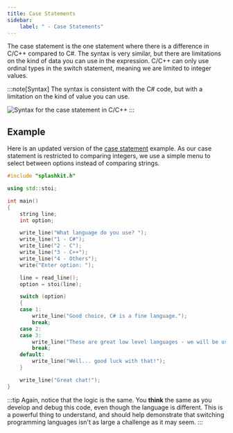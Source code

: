 ```yaml
---
title: Case Statements
sidebar:
    label: " - Case Statements"
---
```


The case statement is the one statement where there is a difference in C/C++ compared to C#. The syntax is very similar, but there are limitations on the kind of data you can use in the expression. C/C++ can only use ordinal types in the switch statement, meaning we are limited to integer values.

:::note[Syntax]
The syntax is consistent with the C# code, but with a limitation on the kind of value you can use.

![Syntax for the case statement in C/C++](./images/case-statement.png)
:::

## Example

Here is an updated version of the [case statement](/book/part-1-instructions/3-control-flow/2-trailside/03-2-case#how-does-case-work) example. As our case statement is restricted to comparing integers, we use a simple menu to select between options instead of comparing strings.

```cpp
#include "splashkit.h"

using std::stoi;

int main()
{
    string line;
    int option;

    write_line("What language do you use? ");
    write_line("1 - C#");
    write_line("2 - C");
    write_line("3 - C++");
    write_line("4 - Others");
    write("Enter option: ");

    line = read_line();
    option = stoi(line);

    switch (option)
    {
    case 1:
        write_line("Good choice, C# is a fine language.");
        break;
    case 2:
    case 3:
        write_line("These are great low level languages - we will be using these soon!");
        break;
    default:
        write_line("Well... good luck with that!");
    }

    write_line("Great chat!");
}
```

:::tip
Again, notice that the logic is the same. You **think** the same as you develop and debug this code, even though the language is different. This is a powerful thing to understand, and should help demonstrate that switching programming languages isn't as large a challenge as it may seem.
:::
